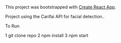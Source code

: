 This project was bootstrapped with [Create React App](https://github.com/facebook/create-react-app).

Project using the Carifai API for facial detection..

To Run

1 git clone repo
2 npm  install
3 npm start
